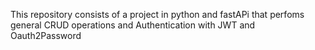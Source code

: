 This repository consists of a project in python and fastAPi that perfoms general CRUD operations and Authentication with JWT and Oauth2Password 
